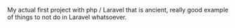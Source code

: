 My actual first project with php / Laravel that is ancient, really good example of things to not do in Laravel whatsoever.
